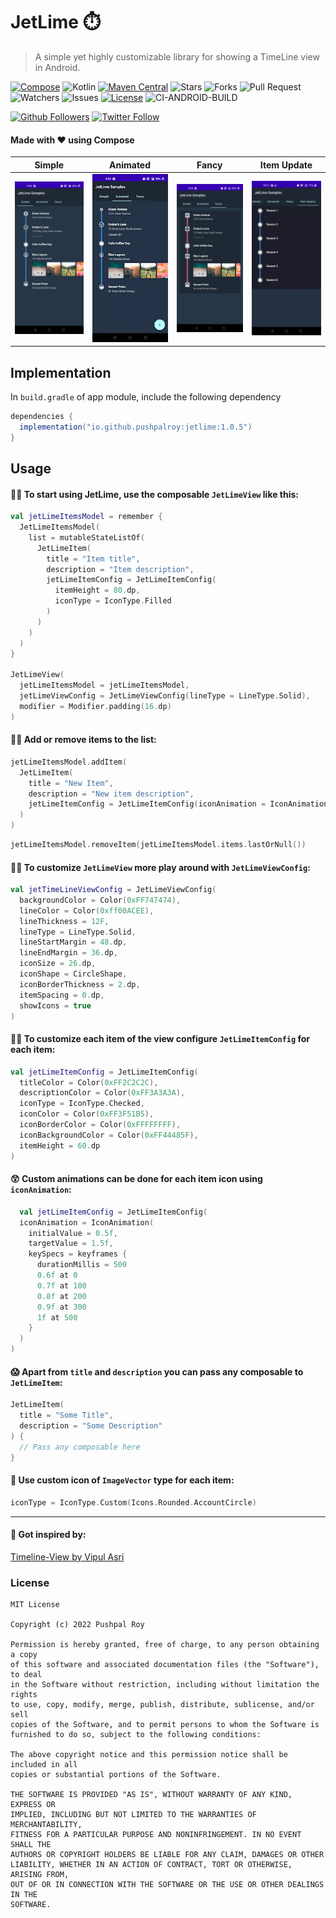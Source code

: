 # JetLime ⏱️

> A simple yet highly customizable library for showing a TimeLine view in Android.

[![Compose](https://img.shields.io/badge/Jetpack%20Compose-1.5.4-blue?style=for-the-badge&logo=appveyor)](https://developer.android.com/jetpack/androidx/versions/all-channel)
![Kotlin](https://img.shields.io/badge/Kotlin-1.9.22-blue.svg?color=blue&style=for-the-badge)
[![Maven Central](https://img.shields.io/maven-central/v/io.github.pushpalroy/jetlime?style=for-the-badge&logo=appveyor)](https://search.maven.org/artifact/io.github.pushpalroy/jetlime)
![Stars](https://img.shields.io/github/stars/pushpalroy/jetlime?color=yellowgreen&style=for-the-badge)
![Forks](https://img.shields.io/github/forks/pushpalroy/jetlime?color=yellowgreen&style=for-the-badge)
![Pull Request](https://img.shields.io/github/issues-pr/pushpalroy/jetlime?color=yellowgreen&style=for-the-badge)
![Watchers](https://img.shields.io/github/watchers/pushpalroy/jetlime?color=yellowgreen&style=for-the-badge)
![Issues](https://img.shields.io/github/issues/pushpalroy/jetlime?color=orange&style=for-the-badge)
[![License](https://img.shields.io/github/license/pushpalroy/jetlime?color=blue&style=for-the-badge&logo=appveyor)](https://github.com/pushpalroy/jetlime/blob/master/LICENSE)
![CI-ANDROID-BUILD](https://img.shields.io/github/actions/workflow/status/pushpalroy/jetlime/android_sample_build.yaml?style=for-the-badge&label=Build%20CI)

[![Github Followers](https://img.shields.io/github/followers/pushpalroy?label=Followers&style=social)](https://github.com/pushpalroy)
[![Twitter Follow](https://img.shields.io/twitter/follow/pushpalroy?label=Follow&style=social)](https://twitter.com/pushpalroy)

#### Made with ❤ using Compose

|                 Simple                 |                 Animated                 |                 Fancy                 |                 Item Update                 |
|:--------------------------------------:|:----------------------------------------:|:-------------------------------------:|:-------------------------------------------:|
| <img src="art/simple.png" width=200 /> | <img src="art/animated.gif" width=200 /> | <img src="art/fancy.png" width=200 /> | <img src="art/item_update.gif" width=200 /> |

## Implementation

In `build.gradle` of app module, include the following dependency

```gradle
dependencies {
  implementation("io.github.pushpalroy:jetlime:1.0.5")
}
```

## Usage

#### ✌🏻 To start using JetLime, use the composable `JetLimeView` like this:

```kotlin
val jetLimeItemsModel = remember {
  JetLimeItemsModel(
    list = mutableStateListOf(
      JetLimeItem(
        title = "Item title",
        description = "Item description",
        jetLimeItemConfig = JetLimeItemConfig(
          itemHeight = 80.dp,
          iconType = IconType.Filled
        )
      )
    )
  )
}

JetLimeView(
  jetLimeItemsModel = jetLimeItemsModel,
  jetLimeViewConfig = JetLimeViewConfig(lineType = LineType.Solid),
  modifier = Modifier.padding(16.dp)
)
```

#### 🤲🏻 Add or remove items to the list:

```kotlin
jetLimeItemsModel.addItem(
  JetLimeItem(
    title = "New Item",
    description = "New item description",
    jetLimeItemConfig = JetLimeItemConfig(iconAnimation = IconAnimation())
  )
)
```

```kotlin
jetLimeItemsModel.removeItem(jetLimeItemsModel.items.lastOrNull())
```

#### 🤘🏻 To customize `JetLimeView` more play around with `JetLimeViewConfig`:

```kotlin
val jetTimeLineViewConfig = JetLimeViewConfig(
  backgroundColor = Color(0xFF747474),
  lineColor = Color(0xff00ACEE),
  lineThickness = 12F,
  lineType = LineType.Solid,
  lineStartMargin = 48.dp,
  lineEndMargin = 36.dp,
  iconSize = 26.dp,
  iconShape = CircleShape,
  iconBorderThickness = 2.dp,
  itemSpacing = 0.dp,
  showIcons = true
)
```

#### 👌🏻 To customize each item of the view configure `JetLimeItemConfig` for each item:

```kotlin
val jetLimeItemConfig = JetLimeItemConfig(
  titleColor = Color(0xFF2C2C2C),
  descriptionColor = Color(0xFF3A3A3A),
  iconType = IconType.Checked,
  iconColor = Color(0xFF3F51B5),
  iconBorderColor = Color(0xFFFFFFFF),
  iconBackgroundColor = Color(0xFF44485F),
  itemHeight = 60.dp
)
```

#### 😲 Custom animations can be done for each item icon using `iconAnimation`:

```kotlin
  val jetLimeItemConfig = JetLimeItemConfig(
  iconAnimation = IconAnimation(
    initialValue = 0.5f,
    targetValue = 1.5f,
    keySpecs = keyframes {
      durationMillis = 500
      0.6f at 0
      0.7f at 100
      0.8f at 200
      0.9f at 300
      1f at 500
    }
  )
)
```

#### 😱 Apart from `title` and `description` you can pass any composable to `JetLimeItem`:

```kotlin
JetLimeItem(
  title = "Some Title",
  description = "Some Description"
) {
  // Pass any composable here
}
```

#### 🤪 Use custom icon of `ImageVector` type for each item:

```kotlin
iconType = IconType.Custom(Icons.Rounded.AccountCircle)
```

<hr>

#### 🙏 Got inspired by:

[Timeline-View by Vipul Asri](https://github.com/vipulasri/Timeline-View)

### License

```
MIT License

Copyright (c) 2022 Pushpal Roy

Permission is hereby granted, free of charge, to any person obtaining a copy
of this software and associated documentation files (the "Software"), to deal
in the Software without restriction, including without limitation the rights
to use, copy, modify, merge, publish, distribute, sublicense, and/or sell
copies of the Software, and to permit persons to whom the Software is
furnished to do so, subject to the following conditions:

The above copyright notice and this permission notice shall be included in all
copies or substantial portions of the Software.

THE SOFTWARE IS PROVIDED "AS IS", WITHOUT WARRANTY OF ANY KIND, EXPRESS OR
IMPLIED, INCLUDING BUT NOT LIMITED TO THE WARRANTIES OF MERCHANTABILITY,
FITNESS FOR A PARTICULAR PURPOSE AND NONINFRINGEMENT. IN NO EVENT SHALL THE
AUTHORS OR COPYRIGHT HOLDERS BE LIABLE FOR ANY CLAIM, DAMAGES OR OTHER
LIABILITY, WHETHER IN AN ACTION OF CONTRACT, TORT OR OTHERWISE, ARISING FROM,
OUT OF OR IN CONNECTION WITH THE SOFTWARE OR THE USE OR OTHER DEALINGS IN THE
SOFTWARE.
```